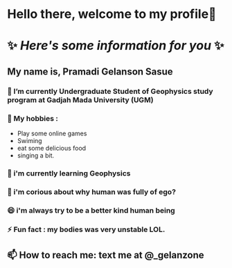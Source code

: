# Hello there, welcome to my profile👋
# ✨ _Here's some information for you_ ✨ 
## My name is, Pramadi Gelanson Sasue
### 🌱 I’m currently Undergraduate Student of Geophysics study program at Gadjah Mada University (UGM)
### 👯 My hobbies : 
- Play some online games
- Swiming 
- eat some delicious food
- singing a bit.
### 🤔 i'm currently learning Geophysics
### 💬 i'm corious about why human was fully of ego?
### 😄 i'm always try to be a better kind human being
### ⚡ Fun fact : my bodies was very unstable LOL.

## 📫 How to reach me: text me at @_gelanzone
